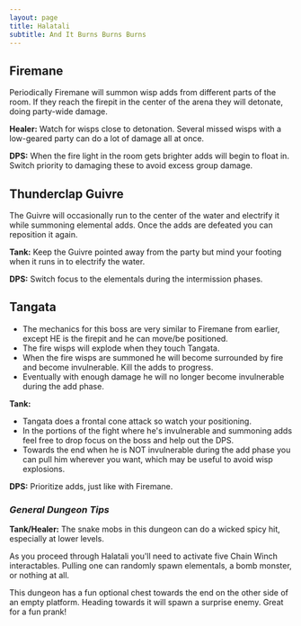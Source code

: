 ```yaml
---
layout: page
title: Halatali
subtitle: And It Burns Burns Burns
---
```


## Firemane

Periodically Firemane will summon wisp adds from different parts of the room. If they reach the firepit in the center of the arena they will detonate, doing party-wide damage.

**Healer:** Watch for wisps close to detonation. Several missed wisps with a low-geared party can do a lot of damage all at once.

**DPS:** When the fire light in the room gets brighter adds will begin to float in. Switch priority to damaging these to avoid excess group damage.

## Thunderclap Guivre

The Guivre will occasionally run to the center of the water and electrify it while summoning elemental adds. Once the adds are defeated you can reposition it again.

**Tank:** Keep the Guivre pointed away from the party but mind your footing when it runs in to electrify the water.

**DPS:** Switch focus to the elementals during the intermission phases.

## Tangata

* The mechanics for this boss are very similar to Firemane from earlier, except HE is the firepit and he can move/be positioned.
* The fire wisps will explode when they touch Tangata.
* When the fire wisps are summoned he will become surrounded by fire and become invulnerable. Kill the adds to progress.
* Eventually with enough damage he will no longer become invulnerable during the add phase.

**Tank:** 
* Tangata does a frontal cone attack so watch your positioning.
* In the portions of the fight where he's invulnerable and summoning adds feel free to drop focus on the boss and help out the DPS.
* Towards the end when he is NOT invulnerable during the add phase you can pull him wherever you want, which may be useful to avoid wisp explosions.

**DPS:** Prioritize adds, just like with Firemane.

### *General Dungeon Tips*

**Tank/Healer:** The snake mobs in this dungeon can do a wicked spicy hit, especially at lower levels.

As you proceed through Halatali you'll need to activate five Chain Winch interactables. Pulling one can randomly spawn elementals, a bomb monster, or nothing at all.

This dungeon has a fun optional chest towards the end on the other side of an empty platform. Heading towards it will spawn a surprise enemy. Great for a fun prank!
